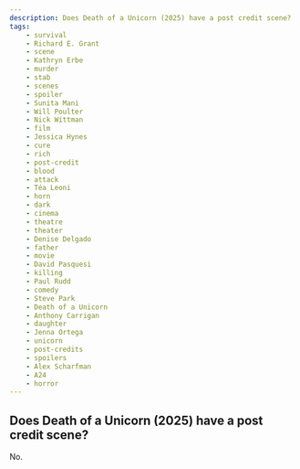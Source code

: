```yaml
---
description: Does Death of a Unicorn (2025) have a post credit scene?
tags: 
    - survival
    - Richard E. Grant
    - scene
    - Kathryn Erbe
    - murder
    - stab
    - scenes
    - spoiler
    - Sunita Mani
    - Will Poulter
    - Nick Wittman
    - film
    - Jessica Hynes
    - cure
    - rich
    - post-credit
    - blood
    - attack
    - Téa Leoni
    - horn
    - dark
    - cinema
    - theatre
    - theater
    - Denise Delgado
    - father
    - movie
    - David Pasquesi
    - killing
    - Paul Rudd
    - comedy
    - Steve Park
    - Death of a Unicorn
    - Anthony Carrigan
    - daughter
    - Jenna Ortega
    - unicorn
    - post-credits
    - spoilers
    - Alex Scharfman
    - A24
    - horror
---
```


## Does Death of a Unicorn (2025) have a post credit scene?

No.

